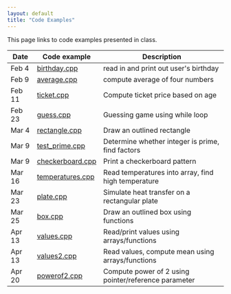 ```yaml
---
layout: default
title: "Code Examples"
---
```


This page links to code examples presented in class.

Date | Code example | Description
---- | ------------ | -----------
Feb 4 | [birthday.cpp](birthday.cpp) | read in and print out user's birthday
Feb 9 | [average.cpp](average.cpp) | compute average of four numbers
Feb 11 | [ticket.cpp](ticket.cpp) | Compute ticket price based on age
Feb 23 | [guess.cpp](guess.cpp) | Guessing game using while loop
Mar 4 | [rectangle.cpp](rectangle.cpp) | Draw an outlined rectangle
Mar 9 | [test\_prime.cpp](test_prime.cpp) | Determine whether integer is prime, find factors
Mar 9 | [checkerboard.cpp](checkerboard.cpp) | Print a checkerboard pattern
Mar 16 | [temperatures.cpp](temperatures.cpp) | Read temperatures into array, find high temperature
Mar 23 | [plate.cpp](plate.cpp) | Simulate heat transfer on a rectangular plate
Mar 25 | [box.cpp](box.cpp) | Draw an outlined box using functions
Apr 13 | [values.cpp](values.cpp) | Read/print values using arrays/functions
Apr 13 | [values2.cpp](values2.cpp) | Read values, compute mean using arrays/functions
Apr 20 | [powerof2.cpp](powerof2.cpp) | Compute power of 2 using pointer/reference parameter
